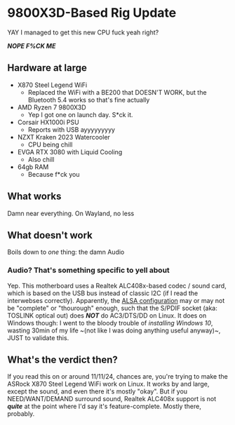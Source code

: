 # 9800X3D-Based Rig Update

YAY I managed to get this new CPU fuck yeah right?

**_NOPE F%CK ME_**

## Hardware at large

* X870 Steel Legend WiFi
  * Replaced the WiFi with a BE200 that DOESN'T WORK, but the Bluetooth 5.4 works so that's fine actually
* AMD Ryzen 7 9800X3D
  * Yep I got one on launch day. S*ck it.
* Corsair HX1000i PSU
  * Reports with USB ayyyyyyyyy
* NZXT Kraken 2023 Watercooler
  * CPU being chill
* EVGA RTX 3080 with Liquid Cooling
  * Also chill
* 64gb RAM
  * Because f*ck you


## What works

Damn near everything. On Wayland, no less

## What doesn't work

Boils down to *one* thing: the damn Audio

### Audio? That's something specific to yell about

Yep. This motherboard uses a Realtek ALC408x-based codec / sound card, which is based on the USB bus instead of classic I2C (if I read the interwebses correctly). Apparently, the [ALSA configuration](https://github.com/alsa-project/alsa-ucm-conf/tree/master/ucm2/USB-Audio/Realtek) may or may not be "complete" or "thourough" enough, such that the S/PDIF socket (aka: TOSLINK optical out) does **_NOT_** do AC3/DTS/DD on Linux. It does on Windows though: I went to the bloody trouble of _installing Windows 10_, wasting 30min of my life ~(not like I was doing anything useful anyway)~, JUST to validate this.


## What's the verdict then?

If you read this on or around 11/11/24, chances are, you're trying to make the ASRock X870 Steel Legend WiFi work on Linux. It works by and large, except the sound, and even there it's mostly "okay". But if you NEED/WANT/DEMAND surround sound, Realtek ALC408x support is not **_quite_** at the point where I'd say it's feature-complete. Mostly there, probably.
